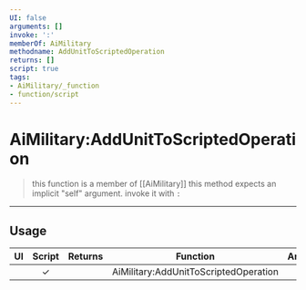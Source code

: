 ```yaml
---
UI: false
arguments: []
invoke: ':'
memberOf: AiMilitary
methodname: AddUnitToScriptedOperation
returns: []
script: true
tags:
- AiMilitary/_function
- function/script
---
```

# AiMilitary:AddUnitToScriptedOperation
> this function is a member of [[AiMilitary]]
> this method expects an implicit "self" argument. invoke it with `:`
-----
## Usage
|  UI | Script | Returns | Function | Arguments |
|:---:|:------:|-------:|:--------:|:---------|
| |✓||AiMilitary:AddUnitToScriptedOperation||
